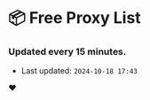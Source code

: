 # :package: Free Proxy List
### Updated every 15 minutes.

- Last updated: `2024-10-18 17:43`

:heart:
